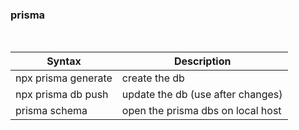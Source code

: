 <h3> prisma </h3>
<br>

| Syntax      | Description |
| ----------- | ----------- |
| npx prisma generate | create the db                       |
| npx prisma db push  | update the db (use after changes)   |
| prisma schema       | open the prisma dbs on local host   |